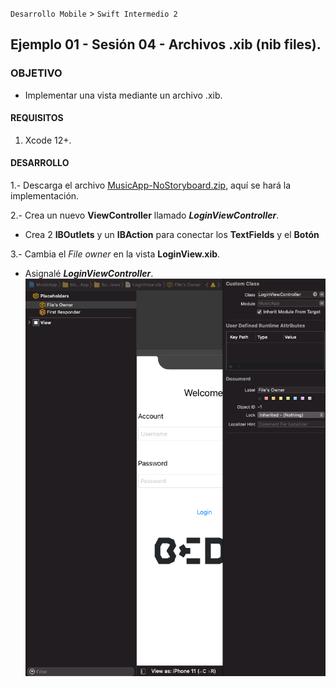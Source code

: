 `Desarrollo Mobile` > `Swift Intermedio 2`

## Ejemplo 01 - Sesión 04 - Archivos .xib (nib files).

### OBJETIVO

- Implementar una vista mediante un archivo .xib.

#### REQUISITOS

1. Xcode 12+.

#### DESARROLLO

1.- Descarga el archivo [MusicApp-NoStoryboard.zip](MusicApp-NoStoryboard.zip), aquí se hará la implementación.

2.- Crea un nuevo **ViewController** llamado **_LoginViewController_**.
* Crea 2 **IBOutlets** y un **IBAction** para conectar los **TextFields** y el **Botón**
 
3.- Cambia el _File owner_ en la vista **LoginView.xib**.
* Asignalé **_LoginViewController_**.
![](0.png)

